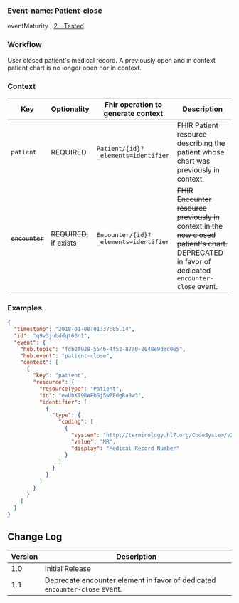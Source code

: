 ### Event-name: Patient-close

eventMaturity | [2 - Tested](3-0-EventMaturityModel.html)

### Workflow

User closed patient's medical record. A previously open and in context patient chart is no longer open nor in context. 

### Context

Key | Optionality | Fhir operation to generate context | Description
----- | -------- | ---- | ---- 
`patient` | REQUIRED | `Patient/{id}?_elements=identifier` | FHIR Patient resource describing the patient whose chart was previously in context.
~~`encounter`~~ | ~~REQUIRED, if exists~~ | ~~`Encounter/{id}?_elements=identifier`~~ | ~~FHIR Encounter resource previously in context in the now closed patient's chart.~~ DEPRECATED in favor of dedicated `encounter-close` event.

### Examples

```json
{
  "timestamp": "2018-01-08T01:37:05.14",
  "id": "q9v3jubddqt63n1",
  "event": {
    "hub.topic": "fdb2f928-5546-4f52-87a0-0648e9ded065",
    "hub.event": "patient-close",
    "context": [
      {
        "key": "patient",
        "resource": {
          "resourceType": "Patient",
          "id": "ewUbXT9RWEbSj5wPEdgRaBw3",
          "identifier": [
            {
              "type": {
                "coding": [
                  {
                    "system": "http://terminology.hl7.org/CodeSystem/v2-0203",
                    "value": "MR",
                    "display": "Medical Record Number"
                  }
                ]
              }
            }
          ]
        }
      }
    ]
  }
}
```

## Change Log

Version | Description
---- | ----
1.0 | Initial Release
1.1 | Deprecate encounter element in favor of dedicated `encounter-close` event.

